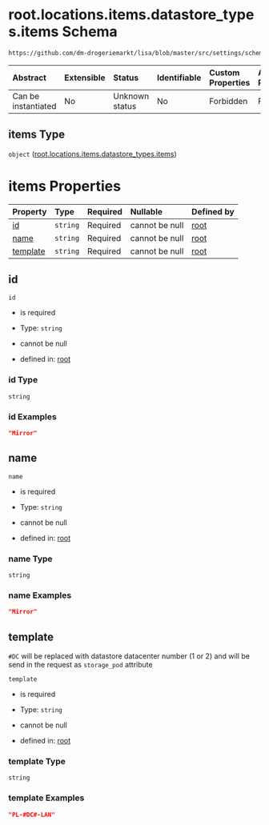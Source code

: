 # root.locations.items.datastore_types.items Schema

```txt
https://github.com/dm-drogeriemarkt/lisa/blob/master/src/settings/schema.json#/properties/locations/items/properties/datastore_types/items
```



| Abstract            | Extensible | Status         | Identifiable | Custom Properties | Additional Properties | Access Restrictions | Defined In                                                                              |
| :------------------ | :--------- | :------------- | :----------- | :---------------- | :-------------------- | :------------------ | :-------------------------------------------------------------------------------------- |
| Can be instantiated | No         | Unknown status | No           | Forbidden         | Forbidden             | none                | [settings.schema.json*](../../src/settings/settings.schema.json "open original schema") |

## items Type

`object` ([root.locations.items.datastore_types.items](settings-properties-rootlocations-rootlocationsitems-properties-rootlocationsitemsdatastore_types-rootlocationsitemsdatastore_typesitems.md))

# items Properties

| Property              | Type     | Required | Nullable       | Defined by                                                                                                                                                                                                                                                                                                                               |
| :-------------------- | :------- | :------- | :------------- | :--------------------------------------------------------------------------------------------------------------------------------------------------------------------------------------------------------------------------------------------------------------------------------------------------------------------------------------- |
| [id](#id)             | `string` | Required | cannot be null | [root](settings-properties-rootlocations-rootlocationsitems-properties-rootlocationsitemsdatastore_types-rootlocationsitemsdatastore_typesitems-properties-id.md "https://github.com/dm-drogeriemarkt/lisa/blob/master/src/settings/schema.json#/properties/locations/items/properties/datastore_types/items/properties/id")             |
| [name](#name)         | `string` | Required | cannot be null | [root](settings-properties-rootlocations-rootlocationsitems-properties-rootlocationsitemsdatastore_types-rootlocationsitemsdatastore_typesitems-properties-name.md "https://github.com/dm-drogeriemarkt/lisa/blob/master/src/settings/schema.json#/properties/locations/items/properties/datastore_types/items/properties/name")         |
| [template](#template) | `string` | Required | cannot be null | [root](settings-properties-rootlocations-rootlocationsitems-properties-rootlocationsitemsdatastore_types-rootlocationsitemsdatastore_typesitems-properties-template.md "https://github.com/dm-drogeriemarkt/lisa/blob/master/src/settings/schema.json#/properties/locations/items/properties/datastore_types/items/properties/template") |

## id



`id`

*   is required

*   Type: `string`

*   cannot be null

*   defined in: [root](settings-properties-rootlocations-rootlocationsitems-properties-rootlocationsitemsdatastore_types-rootlocationsitemsdatastore_typesitems-properties-id.md "https://github.com/dm-drogeriemarkt/lisa/blob/master/src/settings/schema.json#/properties/locations/items/properties/datastore_types/items/properties/id")

### id Type

`string`

### id Examples

```json
"Mirror"
```

## name



`name`

*   is required

*   Type: `string`

*   cannot be null

*   defined in: [root](settings-properties-rootlocations-rootlocationsitems-properties-rootlocationsitemsdatastore_types-rootlocationsitemsdatastore_typesitems-properties-name.md "https://github.com/dm-drogeriemarkt/lisa/blob/master/src/settings/schema.json#/properties/locations/items/properties/datastore_types/items/properties/name")

### name Type

`string`

### name Examples

```json
"Mirror"
```

## template

`#DC` will be replaced with datastore datacenter number (1 or 2) and will be send in the request as `storage_pod` attribute

`template`

*   is required

*   Type: `string`

*   cannot be null

*   defined in: [root](settings-properties-rootlocations-rootlocationsitems-properties-rootlocationsitemsdatastore_types-rootlocationsitemsdatastore_typesitems-properties-template.md "https://github.com/dm-drogeriemarkt/lisa/blob/master/src/settings/schema.json#/properties/locations/items/properties/datastore_types/items/properties/template")

### template Type

`string`

### template Examples

```json
"PL-#DC#-LAN"
```
